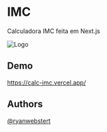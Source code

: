 
# IMC

Calculadora IMC feita em Next.js


    

  


![Logo](https://upload.wikimedia.org/wikipedia/commons/thumb/8/8e/Nextjs-logo.svg/800px-Nextjs-logo.svg.png)
## Demo

https://calc-imc.vercel.app/

  

## Authors

[@ryanwebstert](https://www.github.com/ryanwebstert)
